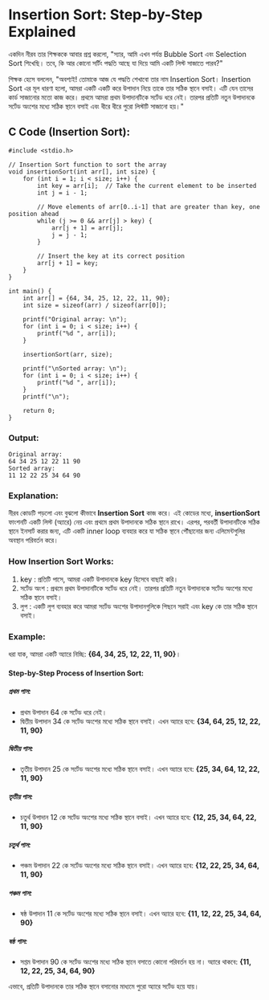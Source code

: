 # Insertion Sort: Step-by-Step Explained

একদিন নীরব তার শিক্ষককে আবার প্রশ্ন করলো, "স্যার, আমি এখন পর্যন্ত Bubble Sort এবং Selection Sort শিখেছি। তবে, কি আর কোনো সর্টিং পদ্ধতি আছে যা দিয়ে আমি একটি লিস্ট সাজাতে পারব?"

শিক্ষক হেসে বললেন, "অবশ্যই! তোমাকে আজ যে পদ্ধতি শেখাবো তার নাম Insertion Sort। Insertion Sort এর মূল ধারণা হলো, আমরা একটি একটি করে উপাদান নিয়ে তাকে তার সঠিক স্থানে বসাই। এটি যেন তাসের কার্ড সাজানোর মতো কাজ করে। প্রথমে আমরা প্রথম উপাদানটিকে সর্টেড ধরে নেই। তারপর প্রতিটি নতুন উপাদানকে সর্টেড অংশের মধ্যে সঠিক স্থানে বসাই এবং ধীরে ধীরে পুরো লিস্টটি সাজানো হয়।"

## C Code (Insertion Sort):
```
#include <stdio.h>

// Insertion Sort function to sort the array
void insertionSort(int arr[], int size) {
    for (int i = 1; i < size; i++) {
        int key = arr[i];  // Take the current element to be inserted
        int j = i - 1;

        // Move elements of arr[0..i-1] that are greater than key, one position ahead
        while (j >= 0 && arr[j] > key) {
            arr[j + 1] = arr[j];
            j = j - 1;
        }
        
        // Insert the key at its correct position
        arr[j + 1] = key;
    }
}

int main() {
    int arr[] = {64, 34, 25, 12, 22, 11, 90};
    int size = sizeof(arr) / sizeof(arr[0]);

    printf("Original array: \n");
    for (int i = 0; i < size; i++) {
        printf("%d ", arr[i]);
    }

    insertionSort(arr, size);

    printf("\nSorted array: \n");
    for (int i = 0; i < size; i++) {
        printf("%d ", arr[i]);
    }
    printf("\n");

    return 0;
}
```
### Output:
```
Original array: 
64 34 25 12 22 11 90 
Sorted array: 
11 12 22 25 34 64 90 
```
### Explanation:

নীরব কোডটি পড়লো এবং বুঝলো কীভাবে **Insertion Sort** কাজ করে। এই কোডের মধ্যে, **insertionSort** ফাংশনটি একটি লিস্ট (অ্যারে) নেয় এবং প্রথমে প্রথম উপাদানকে সঠিক স্থানে রাখে। এরপর, পরবর্তী উপাদানটিকে সঠিক স্থানে ইনসার্ট করার জন্য, এটি একটি inner loop ব্যবহার করে যা সঠিক স্থানে পৌঁছানোর জন্য এলিমেন্টগুলির অবস্থান পরিবর্তন করে।

### How Insertion Sort Works:
1. key : প্রতিটি পাসে, আমরা একটি উপাদানকে key হিসেবে বাছাই করি।
2. সর্টেড অংশ : প্রথমে প্রথম উপাদানটিকে সর্টেড ধরে নেই। তারপর প্রতিটি নতুন উপাদানকে সর্টেড অংশের মধ্যে সঠিক স্থানে বসাই।
3. লুপ : একটি লুপ ব্যবহার করে আমরা সর্টেড অংশের উপাদানগুলিকে পিছনে সরাই এবং key কে তার সঠিক স্থানে বসাই।

### Example:

ধরা যাক, আমরা একটি অ্যারে নিচ্ছি: **{64, 34, 25, 12, 22, 11, 90}**।

#### Step-by-Step Process of Insertion Sort:

##### প্রথম পাস:
* প্রথম উপাদান 64 কে সর্টেড ধরে নেই।
* দ্বিতীয় উপাদান 34 কে সর্টেড অংশের মধ্যে সঠিক স্থানে বসাই। এখন অ্যারে হবে: **{34, 64, 25, 12, 22, 11, 90}**

##### দ্বিতীয় পাস:
* তৃতীয় উপাদান 25 কে সর্টেড অংশের মধ্যে সঠিক স্থানে বসাই। এখন অ্যারে হবে: **{25, 34, 64, 12, 22, 11, 90}**

##### তৃতীয় পাস:
* চতুর্থ উপাদান 12 কে সর্টেড অংশের মধ্যে সঠিক স্থানে বসাই। এখন অ্যারে হবে: **{12, 25, 34, 64, 22, 11, 90}**

##### চতুর্থ পাস:
* পঞ্চম উপাদান 22 কে সর্টেড অংশের মধ্যে সঠিক স্থানে বসাই। এখন অ্যারে হবে: **{12, 22, 25, 34, 64, 11, 90}**

##### পঞ্চম পাস:
* ষষ্ঠ উপাদান 11 কে সর্টেড অংশের মধ্যে সঠিক স্থানে বসাই। এখন অ্যারে হবে: **{11, 12, 22, 25, 34, 64, 90}**

##### ষষ্ঠ পাস:
* সপ্তম উপাদান 90 কে সর্টেড অংশের মধ্যে সঠিক স্থানে বসাতে কোনো পরিবর্তন হয় না। অ্যারে থাকবে: **{11, 12, 22, 25, 34, 64, 90}**

এভাবে, প্রতিটি উপাদানকে তার সঠিক স্থানে বসানোর মাধ্যমে পুরো অ্যারে সর্টেড হয়ে যায়।
